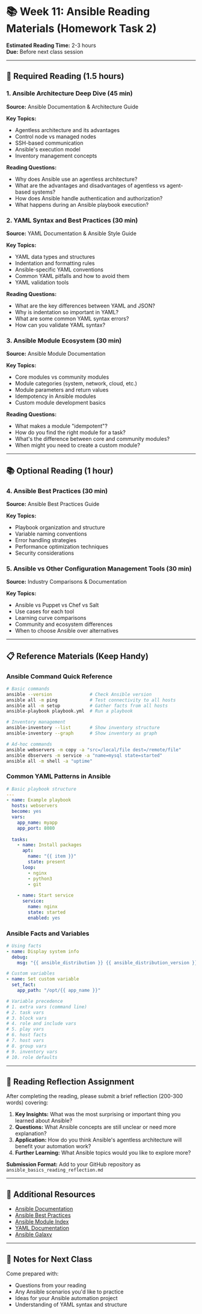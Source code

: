 # 📚 Week 11: Ansible Reading Materials (Homework Task 2)

**Estimated Reading Time:** 2-3 hours  
**Due:** Before next class session

---

## 📖 Required Reading (1.5 hours)

### 1. Ansible Architecture Deep Dive (45 min)
**Source:** Ansible Documentation & Architecture Guide

**Key Topics:**
- Agentless architecture and its advantages
- Control node vs managed nodes
- SSH-based communication
- Ansible's execution model
- Inventory management concepts

**Reading Questions:**
- Why does Ansible use an agentless architecture?
- What are the advantages and disadvantages of agentless vs agent-based systems?
- How does Ansible handle authentication and authorization?
- What happens during an Ansible playbook execution?

### 2. YAML Syntax and Best Practices (30 min)
**Source:** YAML Documentation & Ansible Style Guide

**Key Topics:**
- YAML data types and structures
- Indentation and formatting rules
- Ansible-specific YAML conventions
- Common YAML pitfalls and how to avoid them
- YAML validation tools

**Reading Questions:**
- What are the key differences between YAML and JSON?
- Why is indentation so important in YAML?
- What are some common YAML syntax errors?
- How can you validate YAML syntax?

### 3. Ansible Module Ecosystem (30 min)
**Source:** Ansible Module Documentation

**Key Topics:**
- Core modules vs community modules
- Module categories (system, network, cloud, etc.)
- Module parameters and return values
- Idempotency in Ansible modules
- Custom module development basics

**Reading Questions:**
- What makes a module "idempotent"?
- How do you find the right module for a task?
- What's the difference between core and community modules?
- When might you need to create a custom module?

---

## 📚 Optional Reading (1 hour)

### 4. Ansible Best Practices (30 min)
**Source:** Ansible Best Practices Guide

**Key Topics:**
- Playbook organization and structure
- Variable naming conventions
- Error handling strategies
- Performance optimization techniques
- Security considerations

### 5. Ansible vs Other Configuration Management Tools (30 min)
**Source:** Industry Comparisons & Documentation

**Key Topics:**
- Ansible vs Puppet vs Chef vs Salt
- Use cases for each tool
- Learning curve comparisons
- Community and ecosystem differences
- When to choose Ansible over alternatives

---

## 📋 Reference Materials (Keep Handy)

### Ansible Command Quick Reference
```bash
# Basic commands
ansible --version              # Check Ansible version
ansible all -m ping            # Test connectivity to all hosts
ansible all -m setup           # Gather facts from all hosts
ansible-playbook playbook.yml  # Run a playbook

# Inventory management
ansible-inventory --list       # Show inventory structure
ansible-inventory --graph      # Show inventory as graph

# Ad-hoc commands
ansible webservers -m copy -a "src=/local/file dest=/remote/file"
ansible dbservers -m service -a "name=mysql state=started"
ansible all -m shell -a "uptime"
```

### Common YAML Patterns in Ansible
```yaml
# Basic playbook structure
---
- name: Example playbook
  hosts: webservers
  become: yes
  vars:
    app_name: myapp
    app_port: 8080
  
  tasks:
    - name: Install packages
      apt:
        name: "{{ item }}"
        state: present
      loop:
        - nginx
        - python3
        - git
    
    - name: Start service
      service:
        name: nginx
        state: started
        enabled: yes
```

### Ansible Facts and Variables
```yaml
# Using facts
- name: Display system info
  debug:
    msg: "{{ ansible_distribution }} {{ ansible_distribution_version }}"

# Custom variables
- name: Set custom variable
  set_fact:
    app_path: "/opt/{{ app_name }}"

# Variable precedence
# 1. extra vars (command line)
# 2. task vars
# 3. block vars
# 4. role and include vars
# 5. play vars
# 6. host facts
# 7. host vars
# 8. group vars
# 9. inventory vars
# 10. role defaults
```

---

## 🎯 Reading Reflection Assignment

After completing the reading, please submit a brief reflection (200-300 words) covering:

1. **Key Insights:** What was the most surprising or important thing you learned about Ansible?
2. **Questions:** What Ansible concepts are still unclear or need more explanation?
3. **Application:** How do you think Ansible's agentless architecture will benefit your automation work?
4. **Further Learning:** What Ansible topics would you like to explore more?

**Submission Format:** Add to your GitHub repository as `ansible_basics_reading_reflection.md`

---

## 🔗 Additional Resources

- [Ansible Documentation](https://docs.ansible.com/)
- [Ansible Best Practices](https://docs.ansible.com/ansible/latest/user_guide/playbooks_best_practices.html)
- [Ansible Module Index](https://docs.ansible.com/ansible/latest/modules/modules_by_category.html)
- [YAML Documentation](https://yaml.org/spec/)
- [Ansible Galaxy](https://galaxy.ansible.com/)

---

## 📝 Notes for Next Class

Come prepared with:
- Questions from your reading
- Any Ansible scenarios you'd like to practice
- Ideas for your Ansible automation project
- Understanding of YAML syntax and structure
